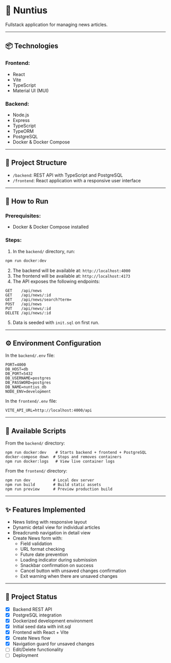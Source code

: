 # 📰 **Nuntius**

Fullstack application for managing news articles.

---

## 📦 **Technologies**
### **Frontend:**
- React
- Vite
- TypeScript
- Material UI (MUI)
### **Backend:**
- Node.js
- Express
- TypeScript
- TypeORM
- PostgreSQL
- Docker & Docker Compose

---

## 📁 **Project Structure**
- `/backend`: REST API with TypeScript and PostgreSQL
- `/frontend`: React application with a responsive user interface

---

## 🚀 **How to Run**
### Prerequisites:
- Docker & Docker Compose installed

### Steps:
1. In the `backend/` directory, run:
```bash
npm run docker:dev
```
2. The backend will be available at:
```http://localhost:4000```
3. The frontend will be available at:
```http://localhost:4173```
4. The API exposes the following endpoints:
```
GET    /api/news
GET    /api/news/:id
GET    /api/news/search?term=
POST   /api/news
PUT    /api/news/:id
DELETE /api/news/:id
```
5. Data is seeded with `init.sql` on first run.

---

## ⚙️ **Environment Configuration**
In the `backend/.env` file:
```
PORT=4000
DB_HOST=db
DB_PORT=5432
DB_USERNAME=postgres
DB_PASSWORD=postgres
DB_NAME=nuntius_db
NODE_ENV=development
```

In the `frontend/.env` file:
```
VITE_API_URL=http://localhost:4000/api
```

---

## 🧪 **Available Scripts**
From the `backend/` directory:
```
npm run docker:dev    # Starts backend + frontend + PostgreSQL
docker-compose down  # Stops and removes containers
npm run docker:logs   # View live container logs
```

From the `frontend/` directory:
```
npm run dev          # Local dev server
npm run build        # Build static assets
npm run preview      # Preview production build
```

---

## ✨ **Features Implemented**
- News listing with responsive layout
- Dynamic detail view for individual articles
- Breadcrumb navigation in detail view
- Create News form with:
  - Field validation
  - URL format checking
  - Future date prevention
  - Loading indicator during submission
  - Snackbar confirmation on success
  - Cancel button with unsaved changes confirmation
  - Exit warning when there are unsaved changes

---

## 📌 **Project Status**
- [x] Backend REST API
- [x] PostgreSQL integration
- [x] Dockerized development environment
- [x] Initial seed data with init.sql
- [x] Frontend with React + Vite
- [x] Create News flow
- [x] Navigation guard for unsaved changes
- [ ] Edit/Delete functionality
- [ ] Deployment